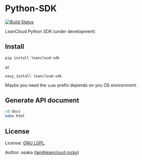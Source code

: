 # Python-SDK

[![Build Status](https://travis-ci.org/leancloud/python-sdk.svg?branch=master)](https://travis-ci.org/leancloud/python-sdk)

LeanCloud Python SDK (under development)

## Install

```bash
pip install leancloud-sdk
```

or

```
easy_install leancloud-sdk
```

Maybe you need the `sudo` prefix depends on you OS environment.

## Generate API document

```bash
cd docs
make html
```


## License

License: [GNU LGPL](https://www.gnu.org/licenses/lgpl.html).

Author: asaka (lan@leancloud.rocks)

